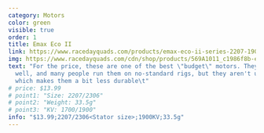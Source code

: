 ```yaml
---
category: Motors
color: green
visible: true
order: 1
title: Emax Eco II
link: https://www.racedayquads.com/products/emax-eco-ii-series-2207-1900kv-motor?_pos=11&_sid=7c6098b62&_ss=r
img: https://www.racedayquads.com/cdn/shop/products/569A1011_c1986f8b-e57a-4ddc-a5ea-59fabc49d9bb_1800x1800.jpg?v=1602864968
text: "For the price, these are one of the best \"budget\" motors. They work
  well, and many people run them on no-standard rigs, but they aren't unibell
  which makes them a bit less durable\t"
# price: $13.99
# point1: "Size: 2207/2306"
# point2: "Weight: 33.5g"
# point3: "KV: 1700/1900"
info: "$13.99;2207/2306<Stator size>;1900KV;33.5g"
---
```

